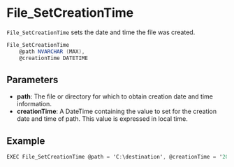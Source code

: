 # File_SetCreationTime

`File_SetCreationTime` sets the date and time the file was created.

```csharp
File_SetCreationTime
	@path NVARCHAR (MAX),
	@creationTime DATETIME
```

## Parameters

 - **path**: The file or directory for which to obtain creation date and time information.
 - **creationTime**: A DateTime containing the value to set for the creation date and time of path. This value is expressed in local time.

## Example

```csharp
EXEC File_SetCreationTime @path = 'C:\destination', @creationTime = '2018-12-05'
```

